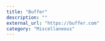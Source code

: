 ```yaml
---
title: "Buffer"
description: ""
external_url: "https://buffer.com"
category: "Miscellaneous"
---
```

